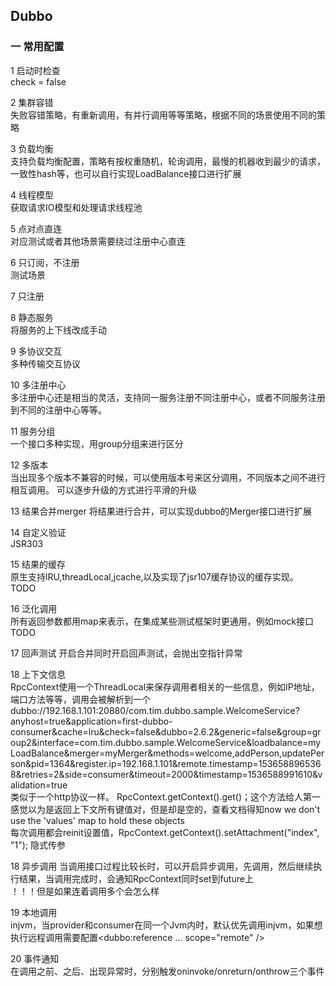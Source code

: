 ## Dubbo
### 一 常用配置
1 启动时检查  
check = false

2 集群容错  
失败容错策略，有重新调用，有并行调用等等策略，根据不同的场景使用不同的策略

3 负载均衡  
支持负载均衡配置，策略有按权重随机，轮询调用，最慢的机器收到最少的请求，一致性hash等，也可以自行实现LoadBalance接口进行扩展

4 线程模型  
获取请求IO模型和处理请求线程池

5 点对点直连  
对应测试或者其他场景需要绕过注册中心直连

6 只订阅，不注册  
测试场景

7 只注册

8 静态服务  
将服务的上下线改成手动

9 多协议交互  
多种传输交互协议

10 多注册中心  
多注册中心还是相当的灵活，支持同一服务注册不同注册中心，或者不同服务注册到不同的注册中心等等。

11 服务分组  
一个接口多种实现，用group分组来进行区分

12 多版本  
当出现多个版本不兼容的时候，可以使用版本号来区分调用，不同版本之间不进行相互调用。 可以逐步升级的方式进行平滑的升级

13 结果合并merger 
将结果进行合并，可以实现dubbo的Merger接口进行扩展

14 自定义验证  
JSR303 

15 结果的缓存  
原生支持lRU,threadLocal,jcache,以及实现了jsr107缓存协议的缓存实现。 TODO

16 泛化调用  
所有返回参数都用map来表示，在集成某些测试框架时更通用，例如mock接口  TODO

17 回声测试
开启合并同时开启回声测试，会抛出空指针异常

18 上下文信息  
RpcContext使用一个ThreadLocal来保存调用者相关的一些信息，例如IP地址，端口方法等等，调用会被解析到一个  
dubbo://192.168.1.101:20880/com.tim.dubbo.sample.WelcomeService?anyhost=true&application=first-dubbo-consumer&cache=lru&check=false&dubbo=2.6.2&generic=false&group=group2&interface=com.tim.dubbo.sample.WelcomeService&loadbalance=myLoadBalance&merger=myMerger&methods=welcome,addPerson,updatePerson&pid=1364&register.ip=192.168.1.101&remote.timestamp=1536588965368&retries=2&side=consumer&timeout=2000&timestamp=1536588991610&validation=true  
类似于一个http协议一样。 RpcContext.getContext().get()；这个方法给人第一感觉以为是返回上下文所有键值对，但是却是空的，查看文档得知now we don't use the 'values' map to hold these objects  
每次调用都会reinit设置值，RpcContext.getContext().setAttachment("index", "1"); 隐式传参

18 异步调用
当调用接口过程比较长时，可以开启异步调用，先调用，然后继续执行结果，当调用完成时，会通知RpcContext同时set到future上  
！！！但是如果连着调用多个会怎么样

19 本地调用  
injvm，当provider和consumer在同一个Jvm内时，默认优先调用injvm，如果想执行远程调用需要配置<dubbo:reference ... scope="remote" />

20 事件通知  
在调用之前、之后、出现异常时，分别触发oninvoke/onreturn/onthrow三个事件